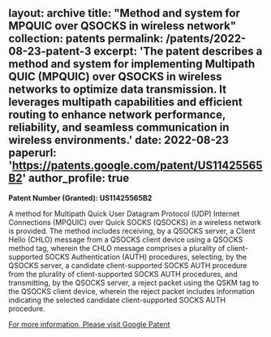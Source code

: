 layout: archive
title: "Method and system for MPQUIC over QSOCKS in wireless network"
collection: patents
permalink: /patents/2022-08-23-patent-3
excerpt: 'The patent describes a method and system for implementing Multipath QUIC (MPQUIC) over QSOCKS in wireless networks to optimize data transmission. It leverages multipath capabilities and efficient routing to enhance network performance, reliability, and seamless communication in wireless environments.'
date: 2022-08-23
paperurl: 'https://patents.google.com/patent/US11425565B2'
author_profile: true
---

**Patent Number (Granted): US11425565B2**

A method for Multipath Quick User Datagram Protocol (UDP) Internet Connections (MPQUIC) over Quick SOCKS (QSOCKS) in a wireless network is provided. The method includes receiving, by a QSOCKS server, a Client Hello (CHLO) message from a QSOCKS client device using a QSOCKS method tag, wherein the CHLO message comprises a plurality of client-supported SOCKS Authentication (AUTH) procedures, selecting, by the QSOCKS server, a candidate client-supported SOCKS AUTH procedure from the plurality of client-supported SOCKS AUTH procedures, and transmitting, by the QSOCKS server, a reject packet using the QSKM tag to the QSOCKS client device, wherein the reject packet includes information indicating the selected candidate client-supported SOCKS AUTH procedure.

[For more information, Please visit Google Patent](https://patents.google.com/patent/US11425565B2)
